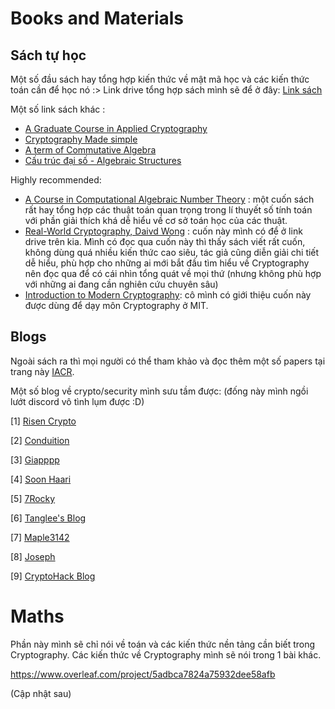 # Books and Materials

## Sách tự học 

Một số đầu sách hay tổng hợp kiến thức về mật mã học và các kiến thức toán cần để học nó :>
Link drive tổng hợp sách mình sẽ để ở đây: [Link sách](https://drive.google.com/drive/folders/1mao5fHDoW-u82mo-4-lQnS2LUwmDhrcj?usp=sharing)

Một số link sách khác : 
- [A Graduate Course in Applied Cryptography](https://toc.cryptobook.us/book.pdf)
- [Cryptography Made simple](https://mog.dog/files/SP2019/Cryptography%20Made%20Simple.pdf)
- [A term of Commutative Algebra](https://www.mi.fu-berlin.de/en/math/groups/arithmetic_geometry/teaching/exercises/Altman_-Kleiman---A-term-of-commutative-algebra-_2017_.pdf)
- [Cấu trúc đại số - Algebraic Structures](https://www.rug.nl/staff/steffen.muller/lecture_notes_algebraic_structures.pdf)

Highly recommended:
- [A Course in Computational Algebraic Number Theory](https://drive.google.com/file/d/1qdhqxCCOUhRpc2PWKOAA4t4LGL0HtTQD/view) : một cuốn sách rất hay tổng hợp các thuật toán quan trọng trong lí thuyết số tính toán với phần giải thích khá dễ hiểu về cơ sở toán học của các thuật.
- [Real-World Cryptography, Daivd Wong](https://drive.google.com/file/d/1IRbTMSfTAIbuww3MubBMllnSpf3S2Qb0/view) : cuốn này mình có để ở link drive trên kia. Mình có đọc qua cuốn này thì thấy sách viết rất cuốn, không dùng quá nhiều kiến thức cao siêu, tác giả cũng diễn giải chi tiết dễ hiểu, phù hợp cho những ai mới bắt đầu tìm hiểu về Cryptography nên đọc qua để có cái nhìn tổng quát về mọi thứ (nhưng không phù hợp với những ai đang cần nghiên cứu chuyên sâu)
- [Introduction to Modern Cryptography](https://drive.google.com/file/d/1ApoEisjLpJwWVWrBwqfSq1FUuqEAXKO6/view?usp=sharing): cô mình có giới thiệu cuốn này được dùng để dạy môn Cryptography ở MIT. 

## Blogs

Ngoài sách ra thì mọi người có thể tham khảo và đọc thêm một số papers tại trang này [IACR](https://eprint.iacr.org/).

Một số blog về crypto/security mình sưu tầm được: (đống này mình ngồi lướt discord vô tình lụm được :D)

[1] [Risen Crypto](https://risencrypto.github.io/)

[2] [Conduition](https://conduition.io/)

[3] [Giapppp](https://giapppp.github.io/)

[4] [Soon Haari](https://soon.haari.me/)

[5] [7Rocky](https://7rocky.github.io/en/)

[6] [Tanglee's Blog](https://blog.tanglee.top/)

[7] [Maple3142](https://blog.maple3142.net/2025/03/31/dicectf-2025-quals-writeups/en/)

[8] [Joseph](https://jsur.in/)

[9] [CryptoHack Blog](https://blog.cryptohack.org/)


# Maths
Phần này mình sẽ chỉ nói về toán và các kiến thức nền tảng cần biết trong Cryptography. Các kiến thức về Cryptography mình sẽ nói trong 1 bài khác. 


https://www.overleaf.com/project/5adbca7824a75932dee58afb


(Cập nhật sau)
